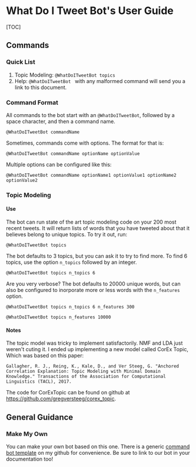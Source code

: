 # What Do I Tweet Bot's User Guide

[TOC]

## Commands

### Quick List

1.  Topic Modeling: `@WhatDoITweetBot topics`
2.  Help: `@WhatDoITweetBot ` with any malformed command will send you a link to this document.

### Command Format

All commands to the bot start with an `@WhatDoITweetBot`, followed by a space character, and then a command name.

```
@WhatDoITweetBot commandName
```

Sometimes, commands come with options. The format for that is:

```
@WhatDoITweetBot commandName optionName optionValue
```

Multiple options can be configured like this:

```
@WhatDoITweetBot commandName optionName1 optionValue1 optionName2 optionValue2
```



### Topic Modeling

#### Use

The bot can run state of the art topic modeling code on your 200 most recent tweets. It will return lists of words that you have tweeted about that it believes belong to unique topics. To try it out, run:

```
@WhatDoITweetBot topics
```

The bot defaults to 3 topics, but you can ask it to try to find more. To find 6 topics, use the option `n_topics` followed by an integer.

```
@WhatDoITweetBot topics n_topics 6
```

Are you very verbose? The bot defaults to 20000 unique words, but can also be configured to inorporate more or less words with the `n_features` option.

```
@WhatDoITweetBot topics n_topics 6 n_features 300
```

```
@WhatDoITweetBot topics n_features 10000
```

#### Notes

The topic model was tricky to implement satisfactorily. NMF and LDA just weren't cuting it. I ended up implementing a new model called CorEx Topic, Which was based on this paper:

```quote
Gallagher, R. J., Reing, K., Kale, D., and Ver Steeg, G. "Anchored Correlation Explanation: Topic Modeling with Minimal Domain Knowledge." Transactions of the Association for Computational Linguistics (TACL), 2017.
```

The code for CorExTopic can be found on github at https://github.com/gregversteeg/corex_topic.

## General Guidance

### Make My Own

You can make your own bot based on this one. There is a generic [command bot template](https://github.com/Ejjaffe/twitter-command-bot) on my github for convenience. Be sure to link to our bot in your documentation too!